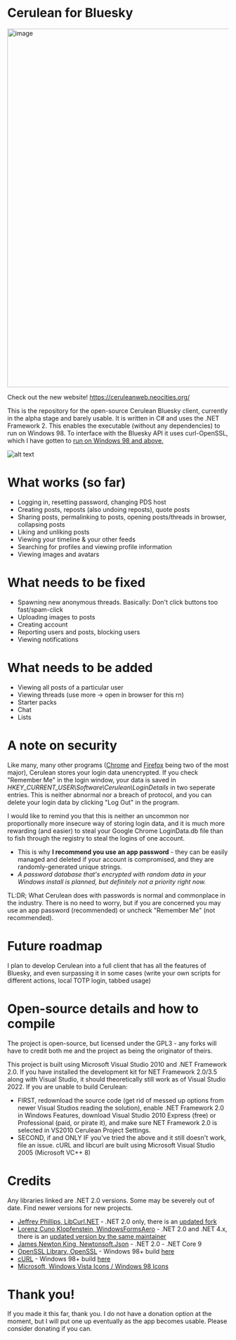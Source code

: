 # Cerulean for Bluesky

<img width="1412" height="817" alt="image" src="https://github.com/user-attachments/assets/7ff743a7-adcb-4ab4-86b9-5bfd800565fb" />

Check out the new website! https://ceruleanweb.neocities.org/

This is the repository for the open-source Cerulean Bluesky client, currently in the alpha stage and barely usable. It is written in C# and uses 
the .NET Framework 2. This enables the executable (without any dependencies) to run on Windows 98. To interface with the Bluesky
API it uses curl-OpenSSL, which I have gotten to [run on Windows 98 and above.](https://github.com/OmegaAOL/curl-windows98) 

![alt text](https://i.imgur.com/bzciwrw.png)

# What works (so far)

- Logging in, resetting password, changing PDS host
- Creating posts, reposts (also undoing reposts), quote posts
- Sharing posts, permalinking to posts, opening posts/threads in browser, collapsing posts
- Liking and unliking posts
- Viewing your timeline & your other feeds
- Searching for profiles and viewing profile information
- Viewing images and avatars

# What needs to be fixed

- Spawning new anonymous threads. Basically: Don't click buttons too fast/spam-click
- Uploading images to posts
- Creating account
- Reporting users and posts, blocking users
- Viewing notifications

# What needs to be added 

- Viewing all posts of a particular user
- Viewing threads (use more -> open in browser for this rn)
- Starter packs
- Chat
- Lists

# A note on security

Like many, many other programs ([Chrome](https://www.askcybersecurity.com/where-are-my-saved-passwords-in-chrome/) and [Firefox](https://stackoverflow.com/questions/37685932/where-in-the-filesystem-does-firefox-store-saved-passwords)
being two of the most major), Cerulean stores your login data unencrypted. If you check "Remember Me" in the login window, your data is saved in *HKEY_CURRENT_USER\Software\Cerulean\LoginDetails* in two seperate entries. This is
neither abnormal nor a breach of protocol, and you can delete your login data by clicking 
"Log Out" in the program. 

I would like to remind you that this is neither an uncommon nor proportionally more insecure way of storing login data, and it is much more rewarding (and easier) to steal your Google Chrome LoginData.db file than to fish through
the registry to steal the logins of one account.

- This is why **I recommend you use an app password** - they can be easily managed and deleted if your account is compromised, and they are randomly-generated unique strings.
- *A password database that's encrypted with random data in your Windows install is planned, but definitely not a priority right now.*

TL:DR; What Cerulean does with passwords is normal and commonplace in the industry. There is no need to worry, but if you are concerned you may use an app password (recommended) or uncheck "Remember Me" (not recommended).

# Future roadmap

I plan to develop Cerulean into a full client that has all the features of Bluesky, and even surpassing it in some cases (write your own scripts for different actions, local TOTP login, tabbed usage)

# Open-source details and how to compile

The project is open-source, but licensed under the GPL3 - any forks will have to credit both me and the project as being the originator of theirs.

This project is built using Microsoft Visual Studio 2010 and .NET Framework 2.0. If you have installed the development kit for NET Framework 2.0/3.5 along with Visual Studio,
it should theoretically still work as of Visual Studio 2022. If you are unable to build Cerulean:

- FIRST, redownload the source code (get rid of messed up options from newer Visual Studios reading the solution), enable .NET Framework 2.0 in Windows Features,
  download Visual Studio 2010 Express (free) or Professional (paid, or pirate it), and make sure NET Framework 2.0 is selected in VS2010 Cerulean Project Settings.
- SECOND, if and ONLY IF you've tried the above and it still doesn't work, file an issue.
cURL and libcurl are built using Microsoft Visual Studio 2005 (Microsoft VC++ 8)

# Credits

Any libraries linked are .NET 2.0 versions. Some may be severely out of date. Find newer versions for new projects.

- [Jeffrey Phillips, LibCurl.NET](https://sourceforge.net/projects/libcurl-net/) - .NET 2.0 only, there is an [updated fork](https://github.com/masroore/CurlSharp)
- [Lorenz Cuno Klopfenstein, WindowsFormsAero](https://codeplexarchive.org/project/windowsformsaero) - .NET 2.0 and .NET 4.x, there is an [updated version by the same maintainer](https://github.com/LorenzCK/WindowsFormsAero)
- [James Newton King, Newtonsoft.Json](https://www.newtonsoft.com/json) - .NET 2.0 - .NET Core 9
- [OpenSSL Library, OpenSSL](https://openssl-library.org/source/old/1.0.2/index.html) - Windows 98+ build [here](https://github.com/OmegaAOL/openssl-windows98)
- [cURL](https://curl.se/download/) - Windows 98+ build [here](https://github.com/OmegaAOL/curl-windows98)
- [Microsoft, Windows Vista Icons / Windows 98 Icons](https://www.microsoft.com)


# Thank you!

If you made it this far, thank you. I do not have a donation option at the moment, but I will put one up eventually as the app becomes usable. Please consider donating if you can.
